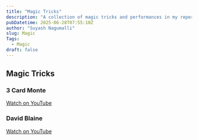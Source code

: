 ```yaml
---
title: "Magic Tricks"
description: "A collection of magic tricks and performances in my repertoire"
pubDatetime: 2025-06-28T07:55:10Z
author: "Suyash Nagumalli"
slug: Magic
Tags:
  - Magic
draft: false
---
```


## Magic Tricks

### 3 Card Monte

[Watch on YouTube](https://www.youtube.com/watch?v=p4f9LWCwBFM)

### David Blaine

[Watch on YouTube](https://www.youtube.com/watch?v=93uCKG-DiIo)
